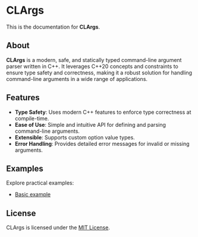 # CLArgs

This is the documentation for **CLArgs**.

## About

**CLArgs** is a modern, safe, and statically typed command-line argument parser written in C++. 
It leverages C++20 concepts and constraints to ensure type safety and correctness, 
making it a robust solution for handling command-line arguments in a wide range of applications.

## Features

- **Type Safety**: Uses modern C++ features to enforce type correctness at compile-time.
- **Ease of Use**: Simple and intuitive API for defining and parsing command-line arguments.
- **Extensible**: Supports custom option value types.
- **Error Handling**: Provides detailed error messages for invalid or missing arguments.

## Examples

Explore practical examples:

- [Basic example](examples/01_basic.md) 

## License

CLArgs is licensed under the [MIT License](https://opensource.org/license/mit).
